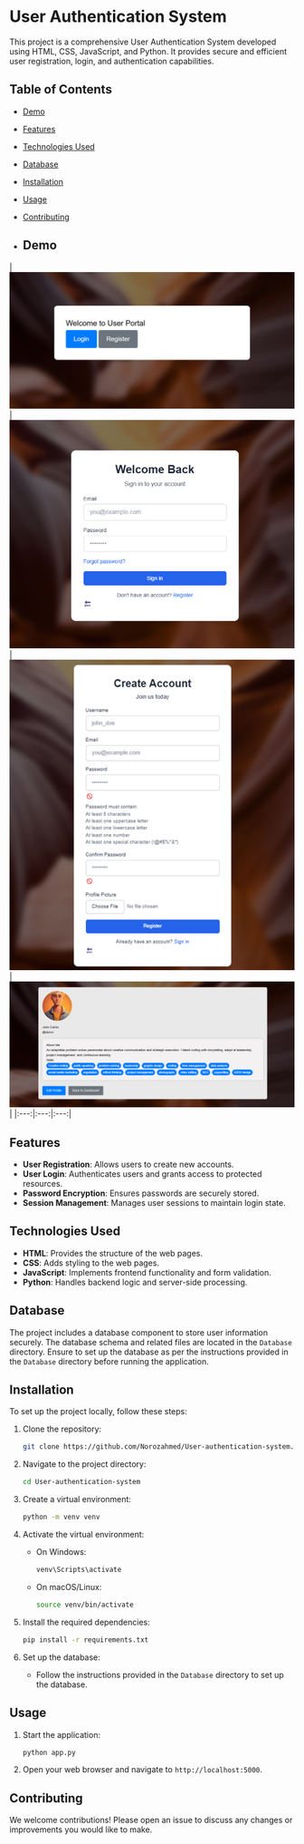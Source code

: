 # User Authentication System

This project is a comprehensive User Authentication System developed using HTML, CSS, JavaScript, and Python. It provides secure and efficient user registration, login, and authentication capabilities.

## Table of Contents

- [Demo](#demo)
- [Features](#features)
- [Technologies Used](#technologies-used)
- [Database](#database)
- [Installation](#installation)
- [Usage](#usage)
- [Contributing](#contributing)

- ## Demo

| ![User Registration](static/images/user_register.png) | ![User Login](static/images/user_register2.png) | ![Dashboard](static/images/user_register3.png) | ![Dashboard](static/images/user_register4.png) |
|:---:|:---:|:---:|

## Features

- **User Registration**: Allows users to create new accounts.
- **User Login**: Authenticates users and grants access to protected resources.
- **Password Encryption**: Ensures passwords are securely stored.
- **Session Management**: Manages user sessions to maintain login state.

## Technologies Used

- **HTML**: Provides the structure of the web pages.
- **CSS**: Adds styling to the web pages.
- **JavaScript**: Implements frontend functionality and form validation.
- **Python**: Handles backend logic and server-side processing.

## Database

The project includes a database component to store user information securely. The database schema and related files are located in the `Database` directory. Ensure to set up the database as per the instructions provided in the `Database` directory before running the application.

## Installation

To set up the project locally, follow these steps:

1. Clone the repository:
    ```bash
    git clone https://github.com/Norozahmed/User-authentication-system.git
    ```

2. Navigate to the project directory:
    ```bash
    cd User-authentication-system
    ```

3. Create a virtual environment:
    ```bash
    python -m venv venv
    ```

4. Activate the virtual environment:
    - On Windows:
        ```bash
        venv\Scripts\activate
        ```
    - On macOS/Linux:
        ```bash
        source venv/bin/activate
        ```

5. Install the required dependencies:
    ```bash
    pip install -r requirements.txt
    ```

6. Set up the database:
    - Follow the instructions provided in the `Database` directory to set up the database.

## Usage

1. Start the application:
    ```bash
    python app.py
    ```

2. Open your web browser and navigate to `http://localhost:5000`.

## Contributing

We welcome contributions! Please open an issue to discuss any changes or improvements you would like to make.
